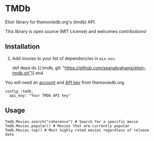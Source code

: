 # TMDb

Elixir library for themoviedb.org's (tmdb) API.

This library is open source (MIT License) and welcomes contributions!

## Installation

1. Add movies to your list of dependencies in `mix.exs`:

      def deps do
        [{:tmdb, git: "https://github.com/seanabrahams/elixir-tmdb.git"}]
      end

You will need an <a href="https://www.themoviedb.org/account">account</a> and <a href="https://www.themoviedb.org/account">API key</a> from themoviedb.org.

```
config :tmdb,
  api_key: "Your TMDb API key"
```

## Usage

```
Tmdb.Movies.search("coherence") # Search for a specific movie
Tmdb.Movies.popular() # Movies that are currently popular
Tmdb.Movies.top() # Most highly rated movies regardless of release date
```
